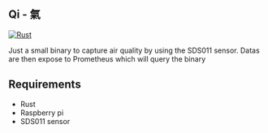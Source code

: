 ## Qi - 氣

[![Rust](https://github.com/shigedangao/qi/actions/workflows/ci.yaml/badge.svg)](https://github.com/shigedangao/qi/actions/workflows/ci.yaml)

Just a small binary to capture air quality by using the SDS011 sensor. Datas are then expose to Prometheus which will query the binary

## Requirements

- Rust
- Raspberry pi
- SDS011 sensor